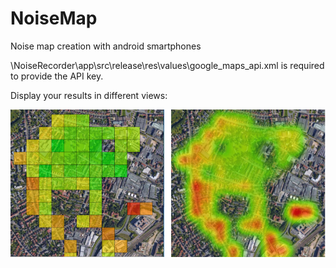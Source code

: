 # NoiseMap
Noise map creation with android smartphones

\NoiseRecorder\app\src\release\res\values\google_maps_api.xml is required to provide the API key.

Display your results in different views:

![Tiles View and Heatmap View](./img/map_combined_terrain.png)